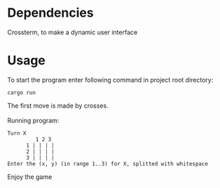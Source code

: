 # Dependencies
Crossterm, to make a dynamic user interface
# Usage
To start the program enter following command in project root directory:
```
cargo run
```
The first move is made by crosses.\
\
Running program:
```
Turn X
         1 2 3
      1 | | | |
      2 | | | |
      3 | | | |
Enter the (x, y) (in range 1..3) for X, splitted with whitespace
```
Enjoy the game
